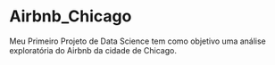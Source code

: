 # Airbnb_Chicago
Meu Primeiro Projeto de Data Science tem como objetivo uma análise exploratória do Airbnb da cidade de Chicago.
